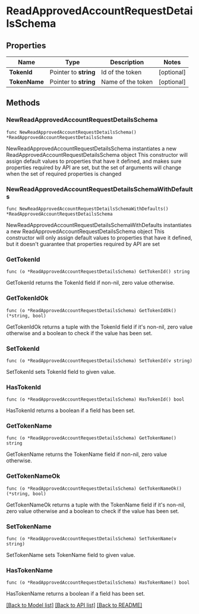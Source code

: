 # ReadApprovedAccountRequestDetailsSchema

## Properties

Name | Type | Description | Notes
------------ | ------------- | ------------- | -------------
**TokenId** | Pointer to **string** | Id of the token | [optional] 
**TokenName** | Pointer to **string** | Name of the token | [optional] 

## Methods

### NewReadApprovedAccountRequestDetailsSchema

`func NewReadApprovedAccountRequestDetailsSchema() *ReadApprovedAccountRequestDetailsSchema`

NewReadApprovedAccountRequestDetailsSchema instantiates a new ReadApprovedAccountRequestDetailsSchema object
This constructor will assign default values to properties that have it defined,
and makes sure properties required by API are set, but the set of arguments
will change when the set of required properties is changed

### NewReadApprovedAccountRequestDetailsSchemaWithDefaults

`func NewReadApprovedAccountRequestDetailsSchemaWithDefaults() *ReadApprovedAccountRequestDetailsSchema`

NewReadApprovedAccountRequestDetailsSchemaWithDefaults instantiates a new ReadApprovedAccountRequestDetailsSchema object
This constructor will only assign default values to properties that have it defined,
but it doesn't guarantee that properties required by API are set

### GetTokenId

`func (o *ReadApprovedAccountRequestDetailsSchema) GetTokenId() string`

GetTokenId returns the TokenId field if non-nil, zero value otherwise.

### GetTokenIdOk

`func (o *ReadApprovedAccountRequestDetailsSchema) GetTokenIdOk() (*string, bool)`

GetTokenIdOk returns a tuple with the TokenId field if it's non-nil, zero value otherwise
and a boolean to check if the value has been set.

### SetTokenId

`func (o *ReadApprovedAccountRequestDetailsSchema) SetTokenId(v string)`

SetTokenId sets TokenId field to given value.

### HasTokenId

`func (o *ReadApprovedAccountRequestDetailsSchema) HasTokenId() bool`

HasTokenId returns a boolean if a field has been set.

### GetTokenName

`func (o *ReadApprovedAccountRequestDetailsSchema) GetTokenName() string`

GetTokenName returns the TokenName field if non-nil, zero value otherwise.

### GetTokenNameOk

`func (o *ReadApprovedAccountRequestDetailsSchema) GetTokenNameOk() (*string, bool)`

GetTokenNameOk returns a tuple with the TokenName field if it's non-nil, zero value otherwise
and a boolean to check if the value has been set.

### SetTokenName

`func (o *ReadApprovedAccountRequestDetailsSchema) SetTokenName(v string)`

SetTokenName sets TokenName field to given value.

### HasTokenName

`func (o *ReadApprovedAccountRequestDetailsSchema) HasTokenName() bool`

HasTokenName returns a boolean if a field has been set.


[[Back to Model list]](../README.md#documentation-for-models) [[Back to API list]](../README.md#documentation-for-api-endpoints) [[Back to README]](../README.md)


